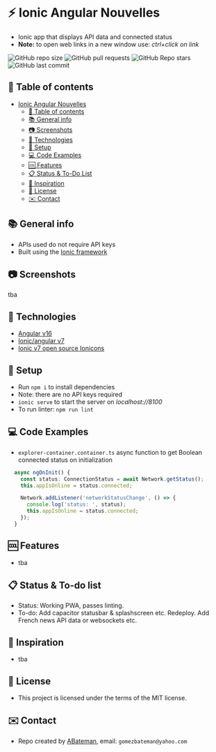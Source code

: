 # :zap: Ionic Angular Nouvelles

* Ionic app that displays API data and connected status
* **Note:** to open web links in a new window use: _ctrl+click on link_

![GitHub repo size](https://img.shields.io/github/repo-size/AndrewJBateman/ionic-angular-nouvelles?style=plastic)
![GitHub pull requests](https://img.shields.io/github/issues-pr/AndrewJBateman/ionic-angular-nouvelles?style=plastic)
![GitHub Repo stars](https://img.shields.io/github/stars/AndrewJBateman/ionic-angular-nouvelles?style=plastic)
![GitHub last commit](https://img.shields.io/github/last-commit/AndrewJBateman/ionic-angular-nouvelles?style=plastic)

## :page_facing_up: Table of contents

* [Ionic Angular Nouvelles](ionic-angular-nouvelles)
  * [:page_facing_up: Table of contents](#page_facing_up-table-of-contents)
  * [:books: General info](#books-general-info)
  * [:camera: Screenshots](#camera-screenshots)
  * [:signal_strength: Technologies](#signal_strength-technologies)
  * [:floppy_disk: Setup](#floppy_disk-setup)
  * [:computer: Code Examples](#computer-code-examples)
  * [:cool: Features](#cool-features)
  * [:clipboard: Status & To-Do List](#clipboard-status--to-do-list)
  * [:clap: Inspiration](#clap-inspiration)
  * [:file_folder: License](#file_folder-license)
  * [:envelope: Contact](#envelope-contact)

## :books: General info

* APIs used do not require API keys
* Built using the [Ionic framework](https://ionicframework.com/docs)

## :camera: Screenshots

tba

## :signal_strength: Technologies

* [Angular v16](https://angular.io/)
* [Ionic/angular v7](https://www.npmjs.com/package/@ionic/angular)
* [Ionic v7 open source Ionicons](https://ionicons.com/)

## :floppy_disk: Setup

* Run `npm i` to install dependencies
* Note: there are no API keys required
* `ionic serve` to start the server on _localhost://8100_
* To run linter: `npm run lint`

## :computer: Code Examples

* `explorer-container.container.ts` async function to get Boolean connected status on initialization

```typescript
  async ngOnInit() {
    const status: ConnectionStatus = await Network.getStatus();
    this.appIsOnline = status.connected;

    Network.addListener('networkStatusChange', () => {
      console.log('status: ', status);
      this.appIsOnline = status.connected;
    });
  }
```

## :cool: Features

* tba

## :clipboard: Status & To-do list

* Status: Working PWA, passes linting.
* To-do: Add capacitor statusbar & splashscreen etc. Redeploy. Add French news API data or websockets etc.

## :clap: Inspiration

* tba

## :file_folder: License

* This project is licensed under the terms of the MIT license.

## :envelope: Contact

* Repo created by [ABateman](https://github.com/AndrewJBateman), email: `gomezbateman@yahoo.com`
